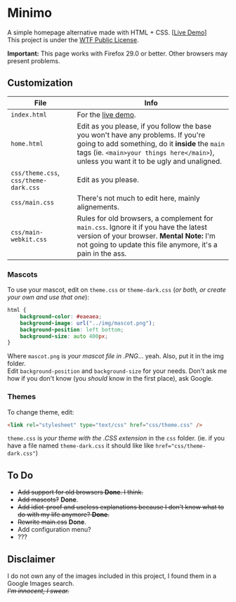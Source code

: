 Minimo
=======
A simple homepage alternative made with HTML + CSS. [[Live Demo](http://jackosdev.github.io/Minimo-Homepage/)]  
This project is under the [WTF Public License](http://www.wtfpl.net/).

**Important:** This page works with Firefox 29.0 or better. Other browsers may present problems.

Customization
-------------

| File                  | Info |
|-----------------------|------|
| `index.html`          | For the [live demo](http://jackosdev.github.io/Minimo-Homepage/). |
| `home.html`           | Edit as you please, if you follow the base you won't have any problems. If you're going to add something, do it **inside** the `main` tags (ie. `<main>your things here</main>`), unless you want it to be ugly and unaligned. |
| `css/theme.css`, `css/theme-dark.css` | Edit as you please. |
| `css/main.css`        | There's not much to edit here, mainly alignements. |
| `css/main-webkit.css` | Rules for old browsers, a complement for `main.css`. Ignore it if you have the latest version of your browser. **Mental Note:** I'm not going to update this file anymore, it's a pain in the ass. |

### Mascots
To use your mascot, edit on `theme.css` or `theme-dark.css` (_or both, or create your own and use that one_):
```css
html {
    background-color: #eaeaea;
    background-image: url("../img/mascot.png");
    background-position: left bottom;
    background-size: auto 400px;
}
```
Where `mascot.png` is _your mascot file in .PNG_... yeah. Also, put it in the img folder.  
Edit `background-position` and `background-size` for your needs. Don't ask me how if you don't know (you _should_ know in the first place), ask Google.

### Themes
To change theme, edit:
```html
<link rel="stylesheet" type="text/css" href="css/theme.css" />
```
`theme.css` is _your theme with the .CSS extension_ in the `css` folder. (ie. if you have a file named `theme-dark.css` it should like like `href="css/theme-dark.css"`)


To Do
------
* ~~Add support for old browsers **Done**. I think.~~ 
* ~~Add mascots?~~ **Done**.
* ~~Add idiot-proof and useless explanations because I don't know what to do with my life anymore? **Done**.~~
* ~~Rewrite main.css~~ **Done**.
* Add configuration menu?
* ???


Disclaimer
----------
I do not own any of the images included in this project, I found them in a Google Images search.  
~~_I'm innocent, I swear._~~